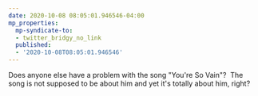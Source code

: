 ```yaml
---
date: 2020-10-08 08:05:01.946546-04:00
mp_properties:
  mp-syndicate-to:
  - twitter_bridgy_no_link
  published:
  - '2020-10-08T08:05:01.946546'
---
```


Does anyone else have a problem with the song "You're So Vain"? &nbsp;The song is not supposed to be about him and yet it's totally about him, right?